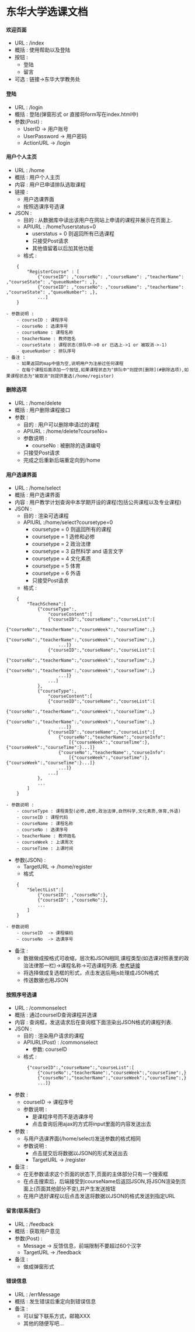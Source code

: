 东华大学选课文档
===============

#### 欢迎页面
- URL : /index
- 概括 : 使用帮助以及登陆
- 按钮 :
    - 登陆
    - 留言
- 可选 : 链接->东华大学教务处

#### 登陆
- URL : /login
- 概括 : 登陆(弹窗形式 or 直接将form写在index.html中)
- 参数(Post) :
    - UserID       -> 用户账号
    - UserPassword -> 用户密码
    - ActionURL    -> /login

#### 用户个人主页
- URL : /home
- 概括 : 用户个人主页
- 内容 : 用户已申请排队选取课程
- 链接 :
    - 用户选课界面
    - 按照选课序号选课
- JSON :
    - 目的 : 从数据库中读出该用户在网站上申请的课程并展示在页面上.
    - APIURL : /home?userstatus=0   
        - userstatus = 0 则返回所有已选课程
        - 只接受Post请求
        - 其他值留着以后加其他功能
    - 格式 :
```
    {
        "RegisterCourse" : [
            {"courseID": ,"courseNo": ,"courseName": ,"teacherName": ,"courseState": ,"queueNumber": ,},
            {"courseID": ,"courseNo": ,"courseName": ,"teacherName": ,"courseState": ,"queueNumber": ,},
            ...]
    }
```
    - 参数说明 :
        - courseID : 课程序号
        - courseNo : 选课序号
        - courseName : 课程名称
        - teacherName : 教师姓名
        - courseState : 课程状态(排队中->0 or 已选上->1 or 被取消->-1)
        - queueNumber : 排队序号
    - 备注 :
        - 如果返回的map中值为空,说明用户为注册过任何课程
        - 在每个课程后面添加一个按钮,如果课程状态为"排队中"则提供[删除](#删除选项),如果课程状态为"被取消"则提供重选(/home/register)
#### 删除选项
- URL : /home/delete
- 概括 : 用户删除课程接口
- 参数 :
    - 目的 : 用户可以删除申请过的课程
    - APIURL : /home/delete?courseNo=
    - 参数说明 :
        - courseNo : 被删除的选课编号
    - 只接受Post请求
    - 完成之后重新后端重定向到/home
#### 用户选课界面
- URL : /home/select
- 概括 : 用户选课界面
- 内容 : 用户教学计划查询中本学期开设的课程(包括公共课程以及专业课程)
- JSON :
    - 目的 : 渲染可选课程
    - APIURL :/home/select?coursetype=0  
        - coursetype = 0 则返回所有的课程
        - coursetype = 1 选修和必修
        - coursetype = 2 政治法律
        - coursetype = 3 自然科学 and 语言文字
        - coursetype = 4 文化素质
        - coursetype = 5 体育
        - coursetype = 6 外语
        - 只接受Post请求
    - 格式 :
```
    {
        "TeachSchema":[
            {"courseType":,
                "courseContent":[
                {"courseID":,"courseName":,"courseList":[
                    {"courseNo":,"teacherName":,"courseWeek":,"courseTime":,}
                    {"courseNo":,"teacherName":,"courseWeek":,"courseTime":,}
                    ...]}
                {"courseID":,"courseName":,"courseList":[
                    {"courseNo":,"teacherName":,"courseWeek":,"courseTime":,}
                    {"courseNo":,"teacherName":,"courseWeek":,"courseTime":,}
                    ...]}
                ...]
            },
            {"courseType":,
                "courseContent":[
                {"courseID":,"courseName":,"courseList":[
                    {"courseNo":,"teacherName":,"courseWeek":,"courseTime":,}
                    {"courseNo":,"teacherName":,"courseWeek":,"courseTime":,}
                    ...]}
                {"courseID":,"courseName":,"courseList":[
                    {"courseNo":,"teacherName":,"courseInfo":
                        [{"courseWeek":,"courseTime":},{"courseWeek":,"courseTime":}...]}
                    {"courseNo":,"teacherName":,"courseInfo":
                        [{"courseWeek":,"courseTime":},{"courseWeek":,"courseTime":}...]}
                    ...]}
                ...]
            },
            ...
        ]
    }
```

    - 参数说明 :
        - courseType : 课程类型(必修,选修,政治法律,自然科学,文化素质,体育,外语)
        - courseID : 课程代码
        - courseName : 课程名称
        - courseNo : 选课序号
        - teacherName : 教师姓名
        - courseWeek : 上课周次
        - courseTime : 上课时间
- 参数(JSON) :
    - TargetURL -> /home/register
    - 格式       
```
    {
        "SelectList":[
            {"courseID": ,"courseNo":},
            {"courseID": ,"courseNo":},
            ...
        ]
    }
```
    - 参数说明
        - courseID  -> 课程编码
        - courseNo  -> 选课序号
- 备注 :
    - 数据做成按格式可收缩，层次和JSON相同,课程类型(如选课对照表里的政治法律那一栏)->课程名称->可选课程列表.
      [参考链接](http://zhidao.baidu.com/link?url=08Zuu4QEF_VI1yO4ck0qWfRzRGENZeyEodd_UYCbxm8JgocuxFBu9Ji3YdO4R8U6j5tFs9D5E36gI-WUNu8GE_)
    - 将选择做成复选框的形式，点击发送后用js处理成JSON格式
    - 传送数据也用JSON

#### 按照序号选课
- URL : /commonselect
- 概括 : 通过courseID查询课程并选课
- 内容 : 查询框，发送请求后在查询框下面渲染出JSON格式的课程列表.
- JSON :
    - 目的 : 渲染用户请求的课程
    - APIURL(Post) : /commonselect
        - 参数: courseID
    - 格式 :
```
        {"courseID":,"courseName":,"courseList":[
            {"courseNo":,"teacherName":,"courseWeek":,"courseTime":,}
            {"courseNo":,"teacherName":,"courseWeek":,"courseTime":,}
            ...]}
```
- 参数 :
    - courseID  -> 课程序号
    - 参数说明 :
        - 是课程序号而不是选课序号
        - 点击查询后用ajax的方式将input里面的内容发送出去
- 参数 :
    - 与用户选课界面(/home/select)发送参数的格式相同
    - 参数说明 :
        - 点击提交后将数据以JSON的形式发送出去
        - TargetURL -> /register
- 备注 :
    - 在无参数请求这个页面的状态下,页面的主体部分只有一个搜索框
    - 在点击搜索后，后端接受到courseName后返回JSON,将JSON渲染到页面上(页面其他部分不变),并产生发送按钮
    - 在用户选好课程以后点击发送将数据以JSON的格式发送到指定URL

#### 留言(联系我们)
- URL : /feedback
- 概括 : 获取用户意见
- 参数(Post) :
    - Message -> 反馈信息，前端限制不要超过60个汉字
    - TargetURL -> /feedback
- 备注 :
    - 做成弹窗形式

#### 错误信息
- URL : /errMessage
- 概括 : 发生错误后重定向到错误信息
- 备注 :
    - 可以留下联系方式，邮箱XXX
    - 其他的随便写吧...
